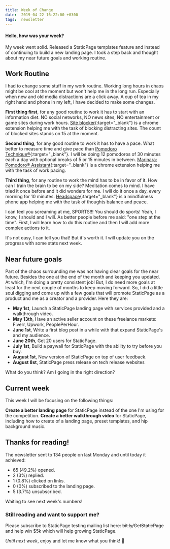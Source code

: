 ```yaml
---
title: Week of Change
date:  2019-04-22 16:22:00 +0300
tags:  newsletter
---
```


#### Hello, how was your week?

My week went solid. Released a StaticPage templates feature and instead of continuing to build a new landing page. I took a step back and thought about my near future goals and working routine.

## Work Routine

I had to change some stuff in my work routine. Working long hours in chaos might be cool at the moment but won't help me in the long run. Especially when new and old media distractions are a click away. A cup of tea in my right hand and phone in my left, I have decided to make some changes.

**First thing first**, for any good routine to work it has to start with an information diet. NO social networks, NO news sites, NO entertainment or game sites during work hours. [Site blocker](https://chrome.google.com/webstore/detail/site-blocker/ccachieepekabdbcpfegamckdidpepga){:target="_blank"} is a chrome extension helping me with the task of blocking distracting sites. The count of blocked sites stands on 15 at the moment.

**Second thing**, for any good routine to work it has to have a pace. What better to measure time and give pace than [Pomodoro Technique®](https://francescocirillo.com/pages/pomodoro-technique){:target="_blank"}. I will be doing 12 pomodoros of 30 minutes each a day with optional breaks of 5 or 15 minutes in between. [Marinara: Pomodoro® Assistant](https://chrome.google.com/webstore/detail/marinara-pomodoro%C2%AE-assist/lojgmehidjdhhbmpjfamhpkpodfcodef){:target="_blank"} is a chrome extension helping me with the task of work pacing.

**Third thing**, for any routine to work the mind has to be in favor of it. How can I train the brain to be on my side? Meditation comes to mind. I have tried it once before and it did wonders for me. I will do it once a day, every morning for 10 minutes. [Headspace](https://www.headspace.com/){:target="_blank"} is a mindfulness phone app helping me with the task of thoughts balance and peace.

I can feel you screaming at me, SPORTS!!! You should do sports! Yeah, I know, I should and I will. As better people before me said: "one step at the time". First, I will learn how to do this routine and then I will add more complex actions to it.

It's not easy, I can tell you that! But it's worth it. I will update you on the progress with some stats next week.

## Near future goals

Part of the chaos surrounding me was not having clear goals for the near future. Besides the one at the end of the month and keeping you updated. At which, I'm doing a pretty consistent job! But, I do need more goals at least for the next couple of months to keep moving forward. So, I did a little soul digging and come up with a few goals that will promote StaticPage as a product and me as a creator and a provider. Here they are:

- **May 1st**, Launch a StaticPage landing page with services provided and a walkthrough video.
- **May 13th**, Have an active seller account on these freelance markets: Fiverr, Upwork, PeoplePerHour.
- **June 1st**, Write a first blog post in a while with that expand StaticPage's and my audience.
- **June 20th**, Get 20 users for StaticPage.
- **July 1st**, Build a paywall for StaticPage with the ability to try before you buy.
- **August 1st**, New version of StaticPage on top of user feedback.
- **August 8st**, StaticPage press release on tech release websites

What do you think? Am I going in the right direction?

## Current week

This week I will be focusing on the following things:

**Create a better landing page** for StaticPage instead of the one I'm using for the competition.
**Create a better walkthrough video** for StaticPage, including how to create of a landing page, preset templates, and hip background music.

## Thanks for reading!

The newsletter sent to 134 people on last Monday and until today it achieved:

- 65 (49.2%) opened.
- 2 (3%) replied.
- 1 (0.8%) clicked on links.
- 0 (0%) subscribed to the landing page.
- 5 (3.7%) unsubscribed.

Waiting to see next week's numbers!

### Still reading and want to support me?
Please subscribe to StaticPage testing mailing list here: ~~bit.ly/GetStaticPage~~ and help win $5k which will help growing StaticPage.

*Until next week*, enjoy and let me know what you think! 🙌
